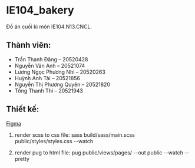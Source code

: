 ﻿# IE104_bakery
Đồ án cuối kì môn IE104.N13.CNCL.
## Thành viên:
- Trần Thanh Đăng – 20520428
- Nguyễn Vân Anh – 20521074
- Lương Ngọc Phương Nhi – 20520263
- Huỳnh Anh Tài – 20521856
- Nguyễn Thị Phương Quyên – 20521820
- Tống Thanh Thi – 20521943
## Thiết kế:
[Figma](https://www.figma.com/file/ZhbTAtI9m640J1GYakN0Uz/doancuoiki?node-id=67%3A201&t=XgXMFcrdlJEviXkV-1)


1. render scss to css file:
sass build/sass/main.scss public/styles/styles.css --watch

2. render pug to html file:
pug public/views/pages/ --out public --watch --pretty






